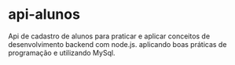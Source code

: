 # api-alunos
Api de cadastro de alunos para praticar e aplicar conceitos de desenvolvimento backend com node.js. aplicando boas práticas de programação e utilizando MySql.
